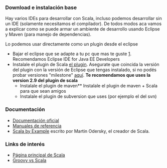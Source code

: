 ### Download e instalación base

Hay varios IDEs para desarrollar con Scala, incluso podemos desarrollar sin un IDE (solamente necesitamos el compilador). De todos modos aca vamos a explicar como se puede armar un ambiente de desarrollo usando Eclipse y Maven (para manejo de dependencias).

Lo podemos usar directamente como un plugin desde el eclipse

-   Bajar el eclipse que se adapte a tu pc que mas te guste [1](http://www.eclipse.org/downloads/). Recomendamos Eclipse IDE for Java EE Developers
-   Instalale el plugin de Scala [el plugin](http://scala-ide.org/download/current.html). Asegurate que coincida la versión del plugin con la versión de Eclipse que tengas instalado, si no podés probar versiones "milestone" [aquí](http://scala-ide.org/download/milestone.html). **Te recomendamos que uses la version 2.9 del plugin de scala**
    -   Instalale el plugin de maven\*\* Instalale el plugin de maven + Scala para que sean amigos
    -   Instalale el plugin de subversion que uses (por ejemplo el del svn)

### Documentación

-   [Documentación oficial](http://www.scala-lang.org/node/197)
-   [Manuales de referencia](http://www.scala-lang.org/node/198)
-   [Scala by Example](http://www.scala-lang.org/docu/files/ScalaByExample.pdf#) escrito por Martin Odersky, el creador de Scala.

### Links de interés

-   [Página principal de Scala](http://www.scala-lang.org/)
-   [Groovy vs Scala](groovy-vs-scala.html)

